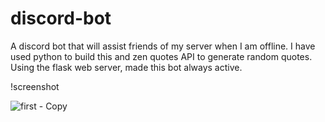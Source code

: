 # discord-bot
A discord bot that will assist friends of my server when I am offline. I have used python to build this and zen quotes API to generate random quotes. Using the flask web server, made this bot always active.

!screenshot


![first - Copy](https://user-images.githubusercontent.com/47922615/131702588-e2607a44-5b62-4f20-8f75-3dd6f1ac80d1.PNG)






